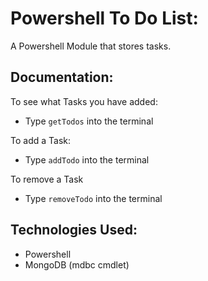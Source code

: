 # Powershell To Do List:

A Powershell Module that stores tasks.

## Documentation:

To see what Tasks you have added:

- Type `getTodos` into the terminal

To add a Task:

- Type `addTodo` into the terminal

To remove a Task 

- Type `removeTodo` into the terminal

## Technologies Used: 

- Powershell
- MongoDB (mdbc cmdlet)